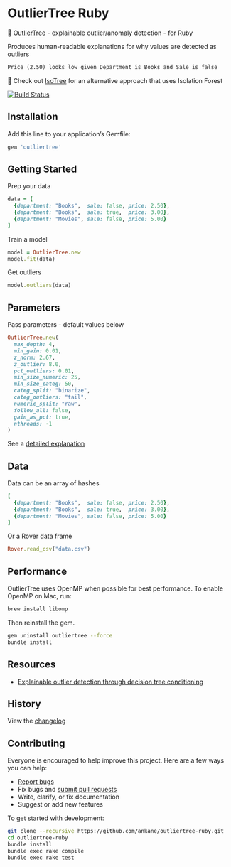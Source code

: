 # OutlierTree Ruby

:deciduous_tree: [OutlierTree](https://github.com/david-cortes/outliertree) - explainable outlier/anomaly detection - for Ruby

Produces human-readable explanations for why values are detected as outliers

```txt
Price (2.50) looks low given Department is Books and Sale is false
```

:evergreen_tree: Check out [IsoTree](https://github.com/ankane/isotree-ruby) for an alternative approach that uses Isolation Forest

[![Build Status](https://github.com/ankane/outliertree-ruby/workflows/build/badge.svg?branch=master)](https://github.com/ankane/outliertree-ruby/actions)

## Installation

Add this line to your application’s Gemfile:

```ruby
gem 'outliertree'
```

## Getting Started

Prep your data

```ruby
data = [
  {department: "Books",  sale: false, price: 2.50},
  {department: "Books",  sale: true,  price: 3.00},
  {department: "Movies", sale: false, price: 5.00}
]
```

Train a model

```ruby
model = OutlierTree.new
model.fit(data)
```

Get outliers

```ruby
model.outliers(data)
```

## Parameters

Pass parameters - default values below

```ruby
OutlierTree.new(
  max_depth: 4,
  min_gain: 0.01,
  z_norm: 2.67,
  z_outlier: 8.0,
  pct_outliers: 0.01,
  min_size_numeric: 25,
  min_size_categ: 50,
  categ_split: "binarize",
  categ_outliers: "tail",
  numeric_split: "raw",
  follow_all: false,
  gain_as_pct: true,
  nthreads: -1
)
```

See a [detailed explanation](https://outliertree.readthedocs.io/en/latest/#outliertree.OutlierTree)

## Data

Data can be an array of hashes

```ruby
[
  {department: "Books",  sale: false, price: 2.50},
  {department: "Books",  sale: true,  price: 3.00},
  {department: "Movies", sale: false, price: 5.00}
]
```

Or a Rover data frame

```ruby
Rover.read_csv("data.csv")
```

## Performance

OutlierTree uses OpenMP when possible for best performance. To enable OpenMP on Mac, run:

```sh
brew install libomp
```

Then reinstall the gem.

```sh
gem uninstall outliertree --force
bundle install
```

## Resources

- [Explainable outlier detection through decision tree conditioning](https://arxiv.org/pdf/2001.00636.pdf)

## History

View the [changelog](https://github.com/ankane/outliertree-ruby/blob/master/CHANGELOG.md)

## Contributing

Everyone is encouraged to help improve this project. Here are a few ways you can help:

- [Report bugs](https://github.com/ankane/outliertree-ruby/issues)
- Fix bugs and [submit pull requests](https://github.com/ankane/outliertree-ruby/pulls)
- Write, clarify, or fix documentation
- Suggest or add new features

To get started with development:

```sh
git clone --recursive https://github.com/ankane/outliertree-ruby.git
cd outliertree-ruby
bundle install
bundle exec rake compile
bundle exec rake test
```
